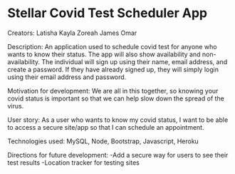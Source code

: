 # Stellar Covid Test Scheduler App
Creators:
Latisha
Kayla
Zoreah
James
Omar

Description: An application used to schedule covid test for anyone who wants to know their status. The app will also show availability and non-availability. The individual will sign up using their name, email address, and create a password. If they have already signed up, they will simply login using their email address and password.

Motivation for development: We are all in this together,  so knowing your covid status is important so that we can help slow down the spread of the virus. 

User story: As a user who wants to know my covid status, I want to be able to access a secure site/app so that I can schedule an appointment.

Technologies used: MySQL, Node, Bootstrap, Javascript, Heroku

Directions for future development:
-Add a secure way for users to see their test results 
-Location tracker for testing sites
